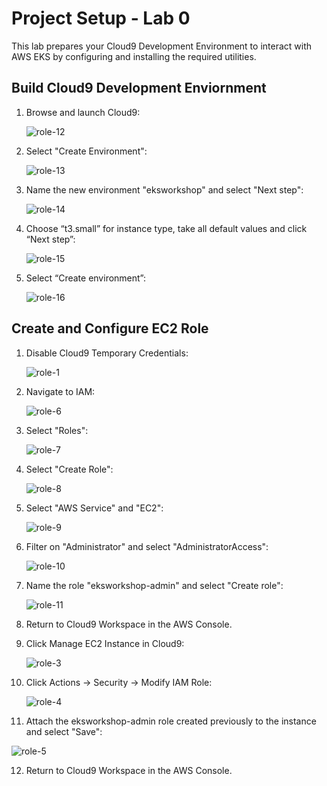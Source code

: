 # Project Setup - Lab 0

This lab prepares your Cloud9 Development Environment to interact with AWS EKS by configuring and installing the required utilities. 

## Build Cloud9 Development Enviornment

1. Browse and launch Cloud9: 

    ![role-12](./images/role-12.png)

2. Select "Create Environment": 

    ![role-13](./images/role-13.png)

3. Name the new environment "eksworkshop" and select "Next step": 

    ![role-14](./images/role-14.png)

4. Choose “t3.small” for instance type, take all default values and click “Next step”: 

    ![role-15](./images/role-15.png)

5. Select “Create environment”: 

    ![role-16](./images/role-16.png)

## Create and Configure EC2 Role

1. Disable Cloud9 Temporary Credentials: 

    ![role-1](./images/role-1.png)

2. Navigate to IAM:

    ![role-6](./images/role-6.png)

3. Select "Roles":

    ![role-7](./images/role-7.png)

4. Select "Create Role":

    ![role-8](./images/role-8.png)

5. Select "AWS Service" and "EC2":

    ![role-9](./images/role-9.png)

6. Filter on  "Administrator" and select "AdministratorAccess":

    ![role-10](./images/role-10.png)

7. Name the role "eksworkshop-admin" and select "Create role":

    ![role-11](./images/role-11.png)

8. Return to Cloud9 Workspace in the AWS Console.

9. Click Manage EC2 Instance in Cloud9:

     ![role-3](./images/role-3.png)

10. Click Actions -> Security -> Modify IAM Role:

     ![role-4](./images/role-4.png)

11. Attach the eksworkshop-admin role created previously to the instance and select "Save":

 ![role-5](./images/role-5.png)

12. Return to Cloud9 Workspace in the AWS Console.
